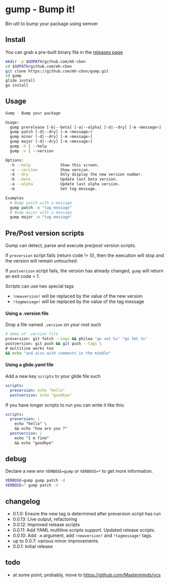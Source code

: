 # gump - Bump it!

Bin util to bump your package using semver

## Install

You can grab a pre-built binary file in the [releases page](https://github.com/mh-cbon/gump/releases)

```sh
mkdir -p $GOPATH/github.com/mh-cbon
cd $GOPATH/github.com/mh-cbon
git clone https://github.com/mh-cbon/gump.git
cd gump
glide install
go install
```

## Usage

```sh
Gump - Bump your package

Usage:
  gump prerelease [-b|--beta] [-a|--alpha] [-d|--dry] [-m <message>]
  gump patch [-d|--dry] [-m <message>]
  gump minor [-d|--dry] [-m <message>]
  gump major [-d|--dry] [-m <message>]
  gump -h | --help
  gump -v | --version

Options:
  -h --help             Show this screen.
  -v --version          Show version.
  -d --dry              Only display the new version number.
  -b --beta             Update last beta version.
  -a --alpha            Update last alpha version.
  -m                    Set tag message.

Examples
  # Bump patch with a message
  gump patch -m "tag message"
  # Bump major with a message
  gump major -m "tag message"
```

## Pre/Post version scripts

Gump can detect, parse and execute pre/post version scripts.

If `preversion` script fails (return code != 0), then the execution will stop and the version will remain untouched.

If `postversion` script fails, the version has already changed, `gump` will return an exit code = 1.

Scripts can use two special tags
- `!newversion!` will be replaced by the value of the new version
- `!tagmessage!` will be replaced by the value of the tag message

#### Using a .version file

Drop a file named `.version` on your root such

```sh
# demo of .version file
preversion: git fetch --tags && philea "go vet %s" "go fmt %s"
postversion: git push && git push --tags \
# multiline works too
&& echo "and also with comments in the middle"
```

#### Using a glide.yaml file

Add a new key `scripts` to your glide file such

```yml
scripts:
  preversion: echo "hello"
  postversion: echo "goodbye"
```

If you have longer scripts to run you can write it like this:

```yml
scripts:
  preversion: |
    echo "hello" \
    && echo "how are you ?"
  postversion: |
    echo "I m fine"
    && echo "goodbye"
```

## debug

Declare a new env `VERBOSE=gump` or `VERBOSE=*` to get more information.

```sh
VERBOSE=gump gump patch -d
VERBOSE=* gump patch -d
```

## changelog

- 0.1.0: Ensure the new tag is determined after preversion script has run 
- 0.0.13: Live output, refactoring
- 0.0.12: Improved release scripts
- 0.0.11: Add YAML multiline scripts support. Updated release scripts.
- 0.0.10: Add `-m` argument, add `!newversion!` and `!tagmessage!` tags.
- up to 0.0.7: various minor improvements.
- 0.0.1: Initial release

## todo

- at some point, probably, move to https://github.com/Masterminds/vcs
